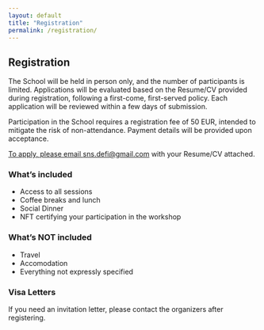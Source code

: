```yaml
---
layout: default
title: "Registration"
permalink: /registration/
---
```


<h2 class="section-title">Registration</h2>
<p>The School will be held in person only, and the number of participants is limited.
  Applications will be evaluated based on the Resume/CV provided during registration, following a first-come, first-served policy. Each application will be reviewed within a few days of submission.</p>
  
<p>Participation in the School requires a registration fee of 50 EUR, intended to mitigate the risk of non-attendance. Payment details will be provided upon acceptance.</p>

<a class="btn btn-primary btn-lg" href="#" role="button">To apply, please email sns.defi@gmail.com with your Resume/CV attached.</a>

<h3 class="mt-4">What’s included</h3>
<ul>
  <li>Access to all sessions</li>
  <li>Coffee breaks and lunch</li>
  <li>Social Dinner</li>
  <li>NFT certifying your participation in the workshop</li>
</ul>

<h3 class="mt-4">What’s NOT included</h3>
<ul>
  <li>Travel</li>
  <li>Accomodation</li>
  <li>Everything not expressly specified</li>
</ul>

<h3>Visa Letters</h3>
<p>If you need an invitation letter, please contact the organizers after registering.</p>
